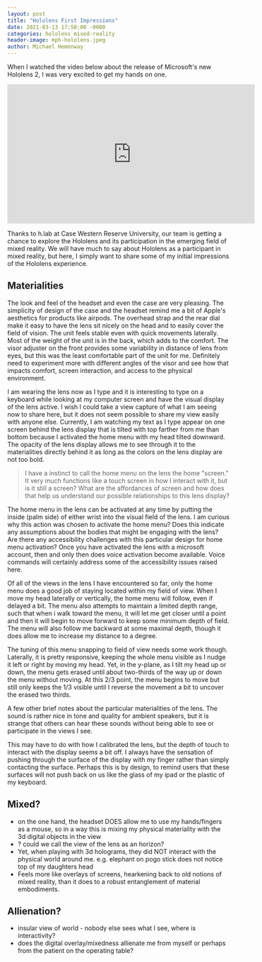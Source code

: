 ```yaml
---
layout: post
title: "Hololens First Impressions"
date: 2021-03-13 17:58:00 -0000
categories: hololens mixed-reality
header-image: mph-hololens.jpeg
author: Michael Hemenway
---
```


When I watched the video below about the release of Microsoft's new Hololens 2, I was very excited to get my hands on one. 

<iframe width="560" height="315" src="https://www.youtube.com/embed/f0RTL_X7r_4" frameborder="0" allow="accelerometer; autoplay; clipboard-write; encrypted-media; gyroscope; picture-in-picture" allowfullscreen></iframe>


Thanks to h.lab at Case Western Reserve University, our team is getting a chance to explore the Hololens and its participation in the emerging field of mixed reality. We will have much to say about Hololens as a participant in mixed reality, but here, I simply want to share some of my initial impressions of the Hololens experience.

## Materialities

The look and feel of the headset and even the case are very pleasing. The simplicity of design of the case and the headset remind me a bit of Apple's aesthetics for products like airpods. The overhead strap and the rear dial make it easy to have the lens sit nicely on the head and to easily cover the field of vision. The unit feels stable even with quick movements laterally. Most of the weight of the unit is in the back, which adds to the comfort. The visor adjuster on the front provides some variability in distance of lens from eyes, but this was the least comfortable part of the unit for me. Definitely need to experiment more with different angles of the visor and see how that impacts comfort, screen interaction, and access to the physical environment.

I am wearing the lens now as I type and it is interesting to type on a keyboard while looking at my computer screen and have the visual display of the lens active. I wish I could take a view capture of what I am seeing now to share here, but it does not seem possible to share my view easily with anyone else. Currently, I am watching my text as I type appear on one screen behind the lens display that is tilted with top farther from me than bottom because I activated the home menu with my head tilted downward. The opacity of the lens display allows me to see through it to the materialities directly behind it as long as the colors on the lens display are not too bold. 

> I have a instinct to call the home menu on the lens the home "screen." It very much functions like a touch screen in how I interact with it, but is it still a screen? What are the affordances of screen and how does that help us understand our possible relationships to this lens display? 

The home menu in the lens can be activated at any time by putting the inside (palm side) of either wrist into the visual field of the lens. I am curious why this action was chosen to activate the home menu? Does this indicate any assumptions about the bodies that might be engaging with the lens? Are there any accessibility challenges with this particular design for home menu activation? Once you have activated the lens with a microsoft account, then and only then does voice activation become available. Voice commands will certainly address some of the accessibility issues raised here. 

Of all of the views in the lens I have encountered so far, only the home menu does a good job of staying located within my field of view. When I move my head laterally or vertically, the home menu will follow, even if delayed a bit. The menu also attempts to maintain a limited depth range, such that when i walk toward the menu, it will let me get closer until a point and then it will begin to move forward to keep some minimum depth of field. The menu will also follow me backward at some maximal depth, though it does allow me to increase my distance to a degree. 

The tuning of this menu snapping to field of view needs some work though. Laterally, it is pretty responsive, keeping the whole menu visible as I nudge it left or right by moving my head. Yet, in the y-plane, as I tilt my head up or down, the menu gets erased until about two-thirds of the way up or down the menu without moving. At this 2/3 point, the menu begins to move but still only keeps the 1/3 visible until I reverse the movement a bit to uncover the erased two thirds. 

A few other brief notes about the particular materialities of the lens. The sound is rather nice in tone and quality for ambient speakers, but it is strange that others can hear these sounds without being able to see or participate in the views I see. 

This may have to do with how I calibrated the lens, but the depth of touch to interact with the display seems a bit off. I always have the sensation of pushing through the surface of the display with my finger rather than simply contacting the surface. Perhaps this is by design, to remind users that these surfaces will not push back on us like the glass of my ipad or the plastic of my keyboard.

## Mixed?

* on the one hand, the headset DOES allow me to use my hands/fingers as a mouse, so in a way this is mixing my physical materiality with the 3d digital objects in the view
* ? could we call the view of the lens as an horizon?
* Yet, when playing with 3d holograms, they did NOT interact with the physical world around me. e.g. elephant on pogo stick does not notice top of my daughters head
* Feels more like overlays of screens, hearkening back to old notions of mixed reality, than it does to a robust entanglement of material embodiments. 

## Allienation?

* insular view of world - nobody else sees what I see, where is interactivity?
* does the digital overlay/mixedness allienate me from myself or perhaps from the patient on the operating table?
